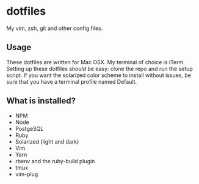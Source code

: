 # dotfiles

My vim, zsh, git and other config files.

## Usage

These dotfiles are written for Mac OSX. My terminal of choice is iTerm. Setting up these dotfiles *should* be easy: clone the repo and run the
setup script. If you want the solarized color scheme to install without issues,
be sure that you have a terminal profile named Default.

## What is installed?

* NPM
* Node
* PostgeSQL
* Ruby
* Solarized (light and dark)
* Vim
* Yarn
* rbenv and the ruby-build plugin
* tmux
* vim-plug